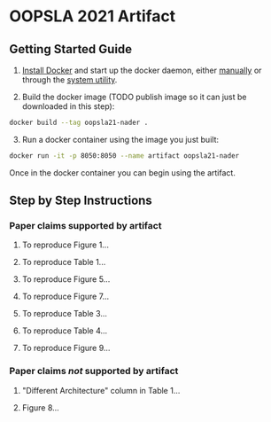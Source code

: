 # OOPSLA 2021 Artifact

## Getting Started Guide

1. [Install Docker](https://docs.docker.com/engine/install/) and start up the 
docker daemon, either 
[manually](https://docs.docker.com/config/daemon/#start-the-daemon-manually)
or through the 
[system utility](https://docs.docker.com/config/daemon/#start-the-daemon-using-operating-system-utilities).

2. Build the docker image (TODO publish image so it can just be downloaded in this step): 

```sh
docker build --tag oopsla21-nader .
```

3. Run a docker container using the image you just built: 

```sh
docker run -it -p 8050:8050 --name artifact oopsla21-nader
```

Once in the docker container you can begin using the artifact.

## Step by Step Instructions

### Paper claims supported by artifact

1. To reproduce Figure 1...

1. To reproduce Table 1... 

1. To reproduce Figure 5...

1. To reproduce Figure 7...

1. To reproduce Table 3...

1. To reproduce Table 4... 

1. To reproduce Figure 9...

### Paper claims _not_ supported by artifact

1. "Different Architecture" column in Table 1...

2. Figure 8...
